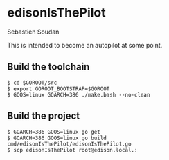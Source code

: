 # edisonIsThePilot

Sebastien Soudan

This is intended to become an autopilot at some point.

## Build the toolchain

	$ cd $GOROOT/src
	$ export GOROOT_BOOTSTRAP=$GOROOT
	$ GOOS=linux GOARCH=386 ./make.bash --no-clean

## Build the project

    $ GOARCH=386 GOOS=linux go get
	$ GOARCH=386 GOOS=linux go build cmd/edisonIsThePilot/edisonIsThePilot.go
	$ scp edisonIsThePilot root@edison.local.: